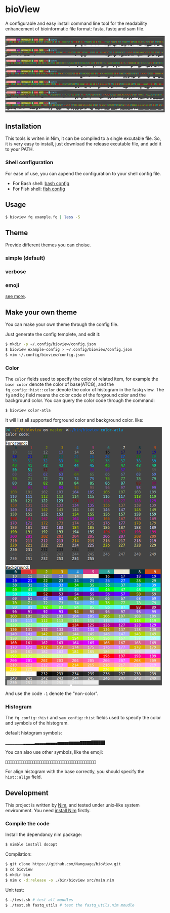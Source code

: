 # bioView

A configurable and easy install command line tool for the readability enhancement of bioinformatic file format: fasta, fastq and sam file.

![title](./example/imgs/title.png)

## Installation

This tools is writen in Nim, it can be compiled to a single excutable file.
So, it is very easy to install, just download the release excutable file, and add it to your PATH.

### Shell configuration

For ease of use, you can append the configuration to your shell config file.

* For Bash shell: [bash config](./shell_config/bash_config.bash)
* For Fish shell: [fish config](./shell_config/fish_config.fish)

## Usage

``` bash
$ bioview fq example.fq | less -S
```

## Theme

Provide different themes you can choise.

### simple (default)

### verbose

### emoji

[see more](./theme/README.md).

## Make your own theme

You can make your own theme through the config file.

Just generate the config templete, and edit it:

``` bash
$ mkdir -p ~/.config/bioview/config.json
$ bioview example-config > ~/.config/bioview/config.json
$ vim ~/.config/bioview/config.json
```

### Color

The `color` fields used to specify the color of related item, for example the `base color` denote the color of base(ATCG),
and the `fq_config::hist::color` denote the color of histogram in the fastq view. The `fg` and `bg` field means the color
code of the forground color and the background color. You can query the color code through the command:

``` bash
$ bioview color-atla
```

It will list all supported forground color and background color. like:

![color-atla](./example/imgs/color_atla.png)

And use the code `-1` denote the "non-color".

### Histogram

The `fq_config::hist` and `sam_config::hist` fields used to specify the color and symbols of the histogram.

default histogram symbols:
```
▁▁▁▁▁▁▁▁▂▂▂▂▂▃▃▃▃▃▄▄▄▄▄▅▅▅▅▅▆▆▆▆▆▇▇▇▇▇██████
```

You can also use other symbols, like the emoji:
```
👿👿👿👿👿😫😫😫😫😫🙁🙁🙁🙁🙁😣😣😣😣😣🙃🙃🙃🙃🙃😑😑😑😑😑🙂🙂🙂🙂🙂😃😃😃😃😃
```

For align histogram with the base correctly, you should specify the `hist::align` field.

## Development

This project is written by [Nim](https://nim-lang.org/), and tested under unix-like system environment. 
You need [install Nim](https://nim-lang.org/install.html) firstly.

### Compile the code

Install the dependancy nim package:

``` bash
$ nimble install docopt
```

Compilation:

```bash
$ git clone https://github.com/Nanguage/bioView.git
$ cd bioView
$ mkdir bin
$ nim c -d:release -o ./bin/bioview src/main.nim
```

Unit test:

```bash
$ ./test.sh # test all moudles
$ ./test.sh fastq_utils # test the fastq_utils.nim moudle
```
